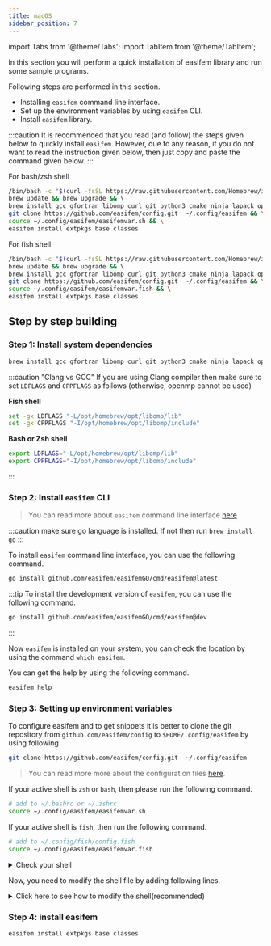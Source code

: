 ```yaml
---
title: macOS
sidebar_position: 7
---
```


import Tabs from '@theme/Tabs';
import TabItem from '@theme/TabItem';

In this section you will perform a quick installation of easifem library and run some sample programs.

Following steps are performed in this section.

- Installing `easifem` command line interface.
- Set up the environment variables by using `easifem` CLI.
- Install `easifem` library.

:::caution
It is recommended that you read (and follow) the steps given below to quickly install `easifem`. However, due to any reason, if you do not want to read the instruction given below, then just copy and paste the command given below.
:::

<Tabs>
<TabItem value="bash" label="bash/zsh" default>

<span class="badge badge--info"> For bash/zsh shell </span>

```bash
/bin/bash -c "$(curl -fsSL https://raw.githubusercontent.com/Homebrew/install/HEAD/install.sh)" && \
brew update && brew upgrade && \ 
brew install gcc gfortran libomp curl git python3 cmake ninja lapack openblas hdf5 plplot gnuplot doxygen gtk4 lua go && \
git clone https://github.com/easifem/config.git  ~/.config/easifem && \
source ~/.config/easifem/easifemvar.sh && \
easifem install extpkgs base classes
```

</TabItem>

<TabItem value="fish" label="fish">

<span class="badge badge--info"> For fish shell </span>

```bash
/bin/bash -c "$(curl -fsSL https://raw.githubusercontent.com/Homebrew/install/HEAD/install.sh)" && \
brew update && brew upgrade && \ 
brew install gcc gfortran libomp curl git python3 cmake ninja lapack openblas hdf5 plplot gnuplot doxygen gtk4 lua go && \
git clone https://github.com/easifem/config.git  ~/.config/easifem && \
source ~/.config/easifem/easifemvar.fish && \
easifem install extpkgs base classes
```

</TabItem>
</Tabs>

## Step by step building

### Step 1: Install system dependencies

```bash
brew install gcc gfortran libomp curl git python3 cmake ninja lapack openblas hdf5 plplot gnuplot doxygen gtk4 lua go
```

:::caution "Clang vs GCC"
If you are using Clang compiler then make sure to set `LDFLAGS` and `CPPFLAGS` as follows (otherwise, openmp cannot be used)

**Fish shell**

```bash
set -gx LDFLAGS "-L/opt/homebrew/opt/libomp/lib"
set -gx CPPFLAGS "-I/opt/homebrew/opt/libomp/include"
```

**Bash or Zsh shell**

```bash
export LDFLAGS="-L/opt/homebrew/opt/libomp/lib"
export CPPFLAGS="-I/opt/homebrew/opt/libomp/include"
```

:::

### Step 2: Install `easifem` CLI

> You can read more about `easifem` command line interface [here](../easifemGO)

:::caution
make sure go language is installed. If not then run `brew install go`
:::

To install `easifem` command line interface, you can use the following command.

```bash
go install github.com/easifem/easifemGO/cmd/easifem@latest
```

:::tip
To install the development version of `easifem`, you can use the following command.

```bash
go install github.com/easifem/easifemGO/cmd/easifem@dev
```

:::

Now `easifem` is installed on your system, you can check the location by using the command `which easifem`.

You can get the help by using the following command.

```bash
easifem help
```

### Step 3: Setting up environment variables

To configure easifem and to get snippets it is better to clone the git repository from `github.com/easifem/config` to `$HOME/.config/easifem` by using following.

```bash
git clone https://github.com/easifem/config.git  ~/.config/easifem
```

> You can read more more about the configuration files [here](../easifemGO/config.md).

If your active shell is `zsh` or `bash`, then please run the following command.

```bash title="for bash or zsh shell only"
# add to ~/.bashrc or ~/.zshrc
source ~/.config/easifem/easifemvar.sh
```

If your active shell is `fish`, then run the following command.

```bash title="for fish shell"
# add to ~/.config/fish/config.fish
source ~/.config/easifem/easifemvar.fish
```

<details>
<summary>Check your shell</summary>
<div>

You can check your active shell by using the following command.

```bash
echo $SHELL
```

</div>
</details>

Now, you need to modify the shell file by adding following lines.

<details>
<summary>Click here to see how to modify the shell(recommended)</summary>
<div>

If you do not want to source the `easifemvar` files every time you open a new terminal window, then please add following lines to your shell configuration.

<Tabs>

<TabItem value="1" label="Bash Shell">

If you are using `bash` shell, then you can place `easifemvar.sh` in your shell. Open `~/.bashrc` in the editor, and add the following line at the end of the file.

```bash
source ${HOME}/.config/easifem/easifemvar.sh
```

- Save the file and exit.
- Restart your terminal.

</TabItem>

<TabItem value="2" label="Zsh Shell">

If you are using the `Zsh` shell, then you can place `easifemvar.sh` in your shell. Open `~/.zshrc` file in the editor, and add the following line at the end of the file:

```bash
source ${HOME}/.config/easifem/easifemvar.sh
```

- Save the file and exit.
- Restart your terminal.

</TabItem>

<TabItem value="3" label="Fish Shell">

If you are using `Fish` shell, then you can place `easifemvar.fish` in your shell. For fish shell, open `~/.config/fish/config.fish` in the editor and add the following line at the end of the file:

```bash
source $HOME/.config/easifem/easifemvar.fish
```

- Save the file and exit.
- Restart your terminal.

</TabItem>

</Tabs>

</div>
</details>

### Step 4: install easifem

```bash
easifem install extpkgs base classes
```

